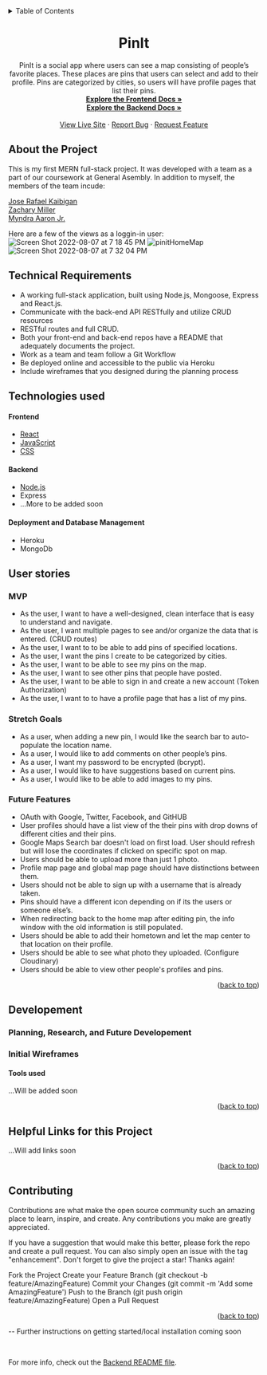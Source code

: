 <div id="top"></div>

<details>
  <summary>Table of Contents</summary>
  <ol>
    <li>
      <a href="#about-the-project">About The Project</a>
      <ul>
        <li><a href="#technical-requirements">Technical Requirements</a></li>
        <li><a href="#technologies-used">Technologies-Used</a></li>
      </ul>
    </li>
    <li>
      <a href="#user-stories">User Stories</a>
      <ul>
        <li><a href="#mvp">MVP</a></li>
        <li><a href="#stretch-goals">Stretch Goals</a></li>
         <li><a href="#future-features">Future Features</a></li>
      </ul>
    </li>
    <li>
      <a href="#developement">Planning, Research, and Future Developement</a>
      <ul>
        <li><a href="#initial-wireframes">Initial Wireframes</a></li>
        <li><a href="#tools-used">Tools Used</a></li>
        <li><a href="#helpful-links-for-this-project">Helpful Links</a></li>
        <li><a href="#contributing">Contributing</a></li>
      </ul>
    </li>
  </ol>
</details>

<div align="center">
<h1 align="center">PinIt</h1>

  <p align="center">
  PinIt is a social app where users can see a map consisting of people’s favorite places. These places are pins that users can select and add to their profile. Pins are categorized by cities, so users will have profile pages that list their pins.
    <br />
    <a href="https://github.com/Mhawkins28/PinIt-Frontend"><strong>Explore the Frontend Docs »</strong></a><br>
    <a href="https://github.com/Mhawkins28/PinIt-Backend"><strong>Explore the Backend Docs »</strong>
    <br />
    <br />
    <a href="https://jmmz-ga-p3places-ui.herokuapp.com/home">View Live Site</a>
    ·
    <a href="https://github.com/Mhawkins28/PinIt-Frontend/issues">Report Bug</a>
    ·
    <a href="https://github.com/Mhawkins28/PinIt-Frontend/issues">Request Feature</a>
  </p>
</div>


## About the Project
This is my first MERN full-stack project. It was developed with a team as a part of our coursework at General Asembly. In addition to myself, the members of the team incude:

[Jose Rafael Kaibigan](https://github.com/jrkprogramming) 
<br>
[Zachary Miller](https://github.com/zach89129)
<br>
[Myndra Aaron Jr.](https://github.com/UntriedGenius)

Here are a few of the views as a loggin-in user:
![Screen Shot 2022-08-07 at 7 18 45 PM](https://user-images.githubusercontent.com/93104882/183315323-0c139478-9b36-4c5d-b954-73122bed327a.png)
![pinitHomeMap](https://user-images.githubusercontent.com/93104882/183315334-4e543a52-3eb6-4063-a1f8-342cf62d4576.png)
![Screen Shot 2022-08-07 at 7 32 04 PM](https://user-images.githubusercontent.com/93104882/183315373-d621703e-b1fc-49da-b2a3-d73952a84a70.png)


## Technical Requirements

- A working full-stack application, built using Node.js, Mongoose, Express and React.js.
- Communicate with the back-end API RESTfully and utilize CRUD resources
- RESTful routes and full CRUD.
- Both your front-end and back-end repos have a README that adequately documents the project.
- Work as a team and team follow a Git Workflow
- Be deployed online and accessible to the public via Heroku
- Include wireframes that you designed during the planning process

## Technologies used
#### Frontend
- [React](https://www.npmjs.com/package/ejs)
- [JavaScript](https://developer.mozilla.org/en-US/docs/Web/JavaScript)
- [CSS](https://developer.mozilla.org/en-US/docs/Web/CSS)


#### Backend
- [Node.js](https://nodejs.org/dist./v6.16.0/docs/api/synopsis.html)
- Express 
- ...More to be added soon

#### Deployment and Database Management
- Heroku
- MongoDb

## User stories

### MVP

- As the user, I want to have a well-designed, clean interface that is easy to understand and navigate.
- As the user, I want multiple pages to see and/or organize the data that is entered. (CRUD routes)
- As the user, I want to to be able to add pins of specified locations.
- As the user, I want the pins I create to be categorized by cities.
- As the user, I want to be able to see my pins on the map.
- As the user, I want to see other pins that people have posted.
- As the user, I want to be able to sign in and create a new account (Token Authorization)
- As the user, I want to to have a profile page that has a list of my pins.

### Stretch Goals
- As a user, when adding a new pin, I would like the search bar to auto-populate the location name.
- As a user, I would like to add comments on other people’s pins.
- As a user, I want my password to be encrypted (bcrypt).
- As a user, I would like to have suggestions based on current pins.
- As a user, I would like to be able to add images to my pins.

### Future Features 

- OAuth with Google, Twitter, Facebook, and GitHUB
- User profiles should have a list view of the their pins with drop downs of different cities and their pins.
- Google Maps Search bar doesn't load on first load. User should refresh but will lose the coordinates if clicked on specific spot on map.
- Users should be able to upload more than just 1 photo.
- Profile map page and global map page should have distinctions between them.
- Users should not be able to sign up with a username that is already taken.
- Pins should have a different icon depending on if its the users or someone else’s.
- When redirecting back to the home map after editing pin, the info window with the old information is still populated.
- Users should be able to add their hometown and let the map center to that location on their profile.
- Users should be able to see what photo they uploaded. (Configure Cloudinary)
- Users should be able to view other people's profiles and pins.

<p align="right">(<a href="#top">back to top</a>)</p>

## Developement
### Planning, Research, and Future Developement 

### Initial Wireframes

#### Tools used

...Will be added soon

<p align="right">(<a href="#top">back to top</a>)</p>

## Helpful Links for this Project

...Will add links soon

<p align="right">(<a href="#top">back to top</a>)</p>

## Contributing

Contributions are what make the open source community such an amazing place to learn, inspire, and create. Any contributions you make are greatly appreciated.

If you have a suggestion that would make this better, please fork the repo and create a pull request. You can also simply open an issue with the tag "enhancement". Don't forget to give the project a star! Thanks again!

Fork the Project
Create your Feature Branch (git checkout -b feature/AmazingFeature)
Commit your Changes (git commit -m 'Add some AmazingFeature')
Push to the Branch (git push origin feature/AmazingFeature)
Open a Pull Request
<p align="right">(<a href="#top">back to top</a>)</p>

-- Further instructions on getting started/local installation coming soon



<br>

For more info, check out the [Backend README file](https://github.com/Mhawkins28/PinIt-Backend#readme).
